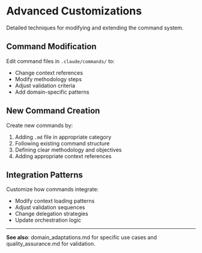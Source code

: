 # Advanced Customizations

Detailed techniques for modifying and extending the command system.

## Command Modification
Edit command files in `.claude/commands/` to:
- Change context references
- Modify methodology steps
- Adjust validation criteria
- Add domain-specific patterns

## New Command Creation
Create new commands by:
1. Adding `.md` file in appropriate category
2. Following existing command structure
3. Defining clear methodology and objectives
4. Adding appropriate context references

## Integration Patterns
Customize how commands integrate:
- Modify context loading patterns
- Adjust validation sequences
- Change delegation strategies
- Update orchestration logic

---

**See also**: domain_adaptations.md for specific use cases and quality_assurance.md for validation.